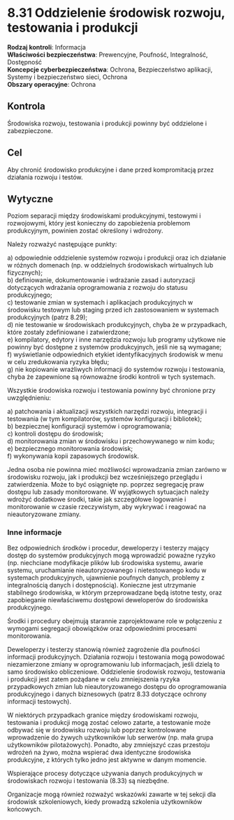 # 8.31 Oddzielenie środowisk rozwoju, testowania i produkcji

**Rodzaj kontroli**: Informacja  
**Właściwości bezpieczeństwa**: Prewencyjne, Poufność, Integralność, Dostępność  
**Koncepcje cyberbezpieczeństwa**: Ochrona, Bezpieczeństwo aplikacji, Systemy i bezpieczeństwo sieci, Ochrona  
**Obszary operacyjne**: Ochrona

## Kontrola

Środowiska rozwoju, testowania i produkcji powinny być oddzielone i zabezpieczone.

## Cel

Aby chronić środowisko produkcyjne i dane przed kompromitacją przez działania rozwoju i testów.

## Wytyczne

Poziom separacji między środowiskami produkcyjnymi, testowymi i rozwojowymi, który jest konieczny do zapobieżenia problemom produkcyjnym, powinien zostać określony i wdrożony.

Należy rozważyć następujące punkty:

a) odpowiednie oddzielenie systemów rozwoju i produkcji oraz ich działanie w różnych domenach (np. w oddzielnych środowiskach wirtualnych lub fizycznych);  
b) definiowanie, dokumentowanie i wdrażanie zasad i autoryzacji dotyczących wdrażania oprogramowania z rozwoju do statusu produkcyjnego;  
c) testowanie zmian w systemach i aplikacjach produkcyjnych w środowisku testowym lub staging przed ich zastosowaniem w systemach produkcyjnych (patrz 8.29);  
d) nie testowanie w środowiskach produkcyjnych, chyba że w przypadkach, które zostały zdefiniowane i zatwierdzone;  
e) kompilatory, edytory i inne narzędzia rozwoju lub programy użytkowe nie powinny być dostępne z systemów produkcyjnych, jeśli nie są wymagane;  
f) wyświetlanie odpowiednich etykiet identyfikacyjnych środowisk w menu w celu zredukowania ryzyka błędu;  
g) nie kopiowanie wrażliwych informacji do systemów rozwoju i testowania, chyba że zapewnione są równoważne środki kontroli w tych systemach.

Wszystkie środowiska rozwoju i testowania powinny być chronione przy uwzględnieniu:

a) patchowania i aktualizacji wszystkich narzędzi rozwoju, integracji i testowania (w tym kompilatorów, systemów konfiguracji i bibliotek);  
b) bezpiecznej konfiguracji systemów i oprogramowania;  
c) kontroli dostępu do środowisk;  
d) monitorowania zmian w środowisku i przechowywanego w nim kodu;  
e) bezpiecznego monitorowania środowisk;  
f) wykonywania kopii zapasowych środowisk.

Jedna osoba nie powinna mieć możliwości wprowadzania zmian zarówno w środowisku rozwoju, jak i produkcji bez wcześniejszego przeglądu i zatwierdzenia. Może to być osiągnięte np. poprzez segregację praw dostępu lub zasady monitorowane. W wyjątkowych sytuacjach należy wdrożyć dodatkowe środki, takie jak szczegółowe logowanie i monitorowanie w czasie rzeczywistym, aby wykrywać i reagować na nieautoryzowane zmiany.

### Inne informacje

Bez odpowiednich środków i procedur, deweloperzy i testerzy mający dostęp do systemów produkcyjnych mogą wprowadzić poważne ryzyko (np. niechciane modyfikacje plików lub środowiska systemu, awarie systemu, uruchamianie nieautoryzowanego i nietestowanego kodu w systemach produkcyjnych, ujawnienie poufnych danych, problemy z integralnością danych i dostępnością). Konieczne jest utrzymanie stabilnego środowiska, w którym przeprowadzane będą istotne testy, oraz zapobieganie niewłaściwemu dostępowi deweloperów do środowiska produkcyjnego.

Środki i procedury obejmują starannie zaprojektowane role w połączeniu z wymogami segregacji obowiązków oraz odpowiednimi procesami monitorowania.

Deweloperzy i testerzy stanowią również zagrożenie dla poufności informacji produkcyjnych. Działania rozwoju i testowania mogą powodować niezamierzone zmiany w oprogramowaniu lub informacjach, jeśli dzielą to samo środowisko obliczeniowe. Oddzielenie środowisk rozwoju, testowania i produkcji jest zatem pożądane w celu zmniejszenia ryzyka przypadkowych zmian lub nieautoryzowanego dostępu do oprogramowania produkcyjnego i danych biznesowych (patrz 8.33 dotyczące ochrony informacji testowych).

W niektórych przypadkach granice między środowiskami rozwoju, testowania i produkcji mogą zostać celowo zatarte, a testowanie może odbywać się w środowisku rozwoju lub poprzez kontrolowane wprowadzenie do żywych użytkowników lub serwerów (np. mała grupa użytkowników pilotażowych). Ponadto, aby zmniejszyć czas przestoju wdrożeń na żywo, można wspierać dwa identyczne środowiska produkcyjne, z których tylko jedno jest aktywne w danym momencie.

Wspierające procesy dotyczące używania danych produkcyjnych w środowiskach rozwoju i testowania (8.33) są niezbędne.

Organizacje mogą również rozważyć wskazówki zawarte w tej sekcji dla środowisk szkoleniowych, kiedy prowadzą szkolenia użytkowników końcowych.
